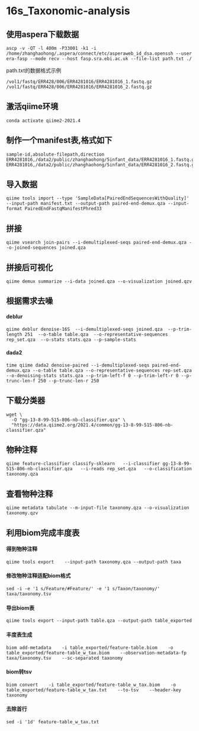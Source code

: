 # 16s_Taxonomic-analysis
## 使用aspera下载数据
```
ascp -v -QT -l 400m -P33001 -k1 -i /home/zhanghaohong/.aspera/connect/etc/asperaweb_id_dsa.openssh --user era-fasp --mode recv --host fasp.sra.ebi.ac.uk --file-list path.txt ./
```
path.txt的数据格式示例
```
/vol1/fastq/ERR428/006/ERR4281016/ERR4281016_1.fastq.gz
/vol1/fastq/ERR428/006/ERR4281016/ERR4281016_2.fastq.gz
```
## 激活qiime环境
```
conda activate qiime2-2021.4
```
## 制作一个manifest表,格式如下
```
sample-id,absolute-filepath,direction
ERR4281016,/data2/public/zhanghaohong/5infant_data/ERR4281016_1.fastq.gz,forward
ERR4281016,/data2/public/zhanghaohong/5infant_data/ERR4281016_2.fastq.gz,reverse
```
## 导入数据
```
qiime tools import --type 'SampleData[PairedEndSequencesWithQuality]' --input-path manifest.txt --output-path paired-end-demux.qza --input-format PairedEndFastqManifestPhred33
```
## 拼接
```
qiime vsearch join-pairs --i-demultiplexed-seqs paired-end-demux.qza --o-joined-sequences joined.qza
```
## 拼接后可视化
```
qiime demux summarize --i-data joined.qza --o-visualization joined.qzv
```
## 根据需求去噪
#### deblur
```
qiime deblur denoise-16S  --i-demultiplexed-seqs joined.qza  --p-trim-length 251  --o-table table.qza  --o-representative-sequences rep_set.qza  --o-stats stats.qza --p-sample-stats
```
#### dada2
```
time qiime dada2 denoise-paired --i-demultiplexed-seqs paired-end-demux.qza --o-table table.qza --o-representative-sequences rep-set.qza --o-denoising-stats stats.qza --p-trim-left-f 0 --p-trim-left-r 0 --p-trunc-len-f 250 --p-trunc-len-r 250
```
## 下载分类器
```
wget \
  -O "gg-13-8-99-515-806-nb-classifier.qza" \
  "https://data.qiime2.org/2021.4/common/gg-13-8-99-515-806-nb-classifier.qza"
```
## 物种注释
```
qiime feature-classifier classify-sklearn   --i-classifier gg-13-8-99-515-806-nb-classifier.qza   --i-reads rep_set.qza   --o-classification taxonomy.qza
```
## 查看物种注释
```
qiime metadata tabulate --m-input-file taxonomy.qza --o-visualization taxonomy.qzv
```
## 利用biom完成丰度表
#### 得到物种注释
```
qiime tools export    --input-path taxonomy.qza --output-path taxa
```
#### 修改物种注释适配biom格式
```
sed -i -e '1 s/Feature/#Feature/' -e '1 s/Taxon/taxonomy/' taxa/taxonomy.tsv
```
#### 导出biom表
```
qiime tools export --input-path table.qza --output-path table_exported
```
#### 丰度表生成
```
biom add-metadata    -i table_exported/feature-table.biom    -o table_exported/feature-table_w_tax.biom    --observation-metadata-fp taxa/taxonomy.tsv    --sc-separated taxonomy
```
#### biom转tsv
```
biom convert    -i table_exported/feature-table_w_tax.biom    -o table_exported/feature-table_w_tax.txt    --to-tsv    --header-key taxonomy
```
#### 去除首行
```
sed -i '1d' feature-table_w_tax.txt
```
